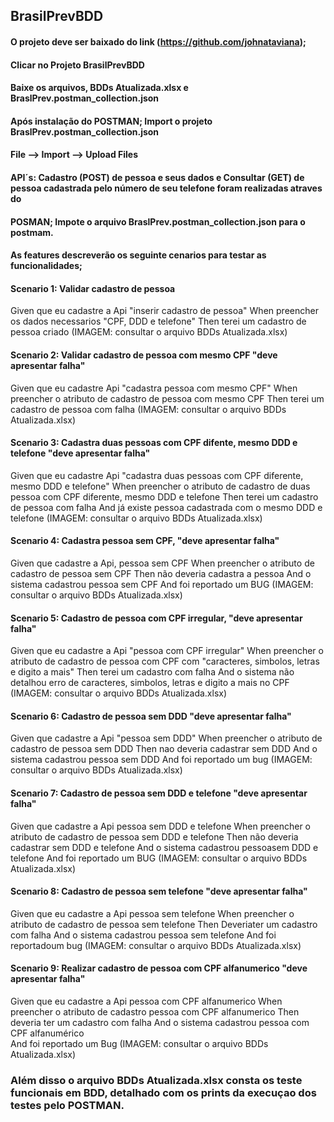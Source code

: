 ## BrasilPrevBDD

#### O projeto deve ser baixado do link (https://github.com/johnataviana); 

#### Clicar no Projeto BrasilPrevBDD

#### Baixe os arquivos, BDDs Atualizada.xlsx e BraslPrev.postman_collection.json

#### Após instalação do POSTMAN; Import o projeto BraslPrev.postman_collection.json 

#### File --> Import --> Upload Files
#### API´s: Cadastro (POST) de pessoa e seus dados e Consultar (GET) de pessoa cadastrada pelo número de seu telefone foram realizadas atraves do
#### POSMAN; Impote o arquivo BraslPrev.postman_collection.json para o postmam.
 

#### As features descreverão os seguinte cenarios para testar as funcionalidades;


#### Scenario 1: Validar cadastro de pessoa
Given que eu cadastre a Api "inserir cadastro de pessoa" 
When preencher os dados necessarios "CPF, DDD e telefone"
Then terei um cadastro de pessoa criado 
(IMAGEM: consultar o arquivo BDDs Atualizada.xlsx)

#### Scenario 2: Validar cadastro de pessoa com mesmo CPF "deve apresentar falha"
Given que eu cadastre Api "cadastra pessoa com mesmo  CPF"
When preencher o atributo de cadastro de pessoa com mesmo CPF
Then terei um cadastro de pessoa com falha
(IMAGEM: consultar o arquivo BDDs Atualizada.xlsx)

#### Scenario 3: Cadastra duas pessoas com CPF difente, mesmo DDD e telefone "deve apresentar falha"
Given que eu cadastre Api "cadastra duas pessoas com CPF diferente, mesmo DDD e telefone" 
When preencher o atributo de cadastro de duas pessoa com CPF diferente, mesmo DDD e telefone
Then terei um cadastro de pessoa com falha
And já existe pessoa cadastrada com o mesmo DDD e telefone
(IMAGEM: consultar o arquivo BDDs Atualizada.xlsx)

#### Scenario 4: Cadastra pessoa sem CPF, "deve apresentar falha"
Given que cadastre a Api, pessoa sem CPF
When preencher o atributo de cadastro de pessoa sem CPF
Then não deveria cadastra a pessoa
And o sistema cadastrou pessoa sem CPF
And foi reportado um BUG
(IMAGEM: consultar o arquivo BDDs Atualizada.xlsx)

#### Scenario 5: Cadastro de pessoa com CPF irregular, "deve apresentar falha"
Given que eu cadastre a Api "pessoa com CPF irregular"
When preencher o atributo de  cadastro de pessoa com CPF com "caracteres, simbolos, letras e digito a mais"
Then terei um cadastro com falha
And o sistema não detalhou erro de caracteres, simbolos, letras e digito a mais no CPF
(IMAGEM: consultar o arquivo BDDs Atualizada.xlsx)

#### Scenario 6: Cadastro de pessoa sem DDD "deve apresentar falha"
Given que cadastre a Api "pessoa sem DDD"
When preencher o atributo de cadastro de pessoa sem DDD
Then nao deveria cadastrar sem DDD
And o sistema cadastrou pessoa sem DDD
And foi reportado um bug
(IMAGEM: consultar o arquivo BDDs Atualizada.xlsx)

#### Scenario 7: Cadastro de pessoa sem DDD e telefone "deve apresentar falha"
Given que cadastre a Api pessoa sem DDD e telefone
When preencher o atributo de cadastro de pessoa sem DDD e telefone
Then não deveria cadastrar sem DDD e telefone
And o sistema cadastrou pessoasem DDD e telefone
And foi reportado um BUG
(IMAGEM: consultar o arquivo BDDs Atualizada.xlsx)

#### Scenario 8: Cadastro de pessoa sem telefone "deve apresentar falha"
Given que eu cadastre a Api pessoa sem telefone
When preencher o atributo de cadastro de pessoa sem telefone
Then Deveriater um cadastro com falha 
And o sistema cadastrou pessoa sem telefone 
And foi reportadoum bug
(IMAGEM: consultar o arquivo BDDs Atualizada.xlsx)

#### Scenario 9: Realizar cadastro de pessoa com CPF alfanumerico "deve apresentar falha"
Given que eu cadastre a Api pessoa com CPF alfanumerico
When preencher o atributo de cadastro pessoa com CPF alfanumerico
Then deveria ter um cadastro com falha
And o sistema cadastrou pessoa  com CPF alfanumérico					
And foi reportado um Bug
(IMAGEM: consultar o arquivo BDDs Atualizada.xlsx)

### Além disso o arquivo BDDs Atualizada.xlsx consta os teste funcionais em BDD, detalhado com os prints da execuçao dos testes pelo POSTMAN.

